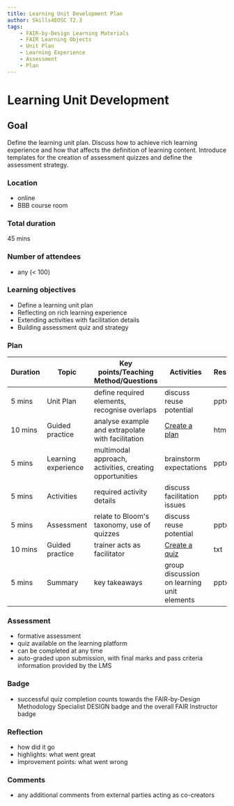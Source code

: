 ```yaml
---
title: Learning Unit Development Plan
author: Skills4EOSC T2.3
tags: 
    - FAIR-by-Design Learning Materials
    - FAIR Learning Objects
    - Unit Plan
    - Learning Experience
    - Assessment
    - Plan
---
```


# Learning Unit Development

## Goal

Define the learning unit plan. Discuss how to achieve rich learning experience and how that affects the definition of learning content. Introduce templates for the creation of assessment quizzes and define the assessment strategy.

### Location

- online
- BBB course room

### Total duration

45 mins

### Number of attendees

- any (< 100)

### Learning objectives

- Define a learning unit plan
- Reflecting on rich learning experience
- Extending activities with facilitation details
- Building assessment quiz and strategy

### Plan

| **Duration** | **Topic**           | **Key points/Teaching Method/Questions**                | **Activities**                                                                               | **Resources** |
|--------------|---------------------|---------------------------------------------------------|----------------------------------------------------------------------------------------------|---------------|
| 5 mins       | Unit Plan           | define required elements, recognise overlaps            | discuss reuse potential                                                                      | pptx          |
| 10 mins      | Guided practice     | analyse example and extrapolate with facilitation       |   [Create a plan](./Activities/Defining_a_plan.md)                                                                                           | html          |
| 5 mins       | Learning experience | multimodal approach, activities, creating opportunities | brainstorm expectations                                                                      | pptx          |
| 5 mins       | Activities          | required activity details                               | discuss facilitation issues                                                                  | pptx          |
| 5 mins       | Assessment          | relate to Bloom's taxonomy, use of quizzes              | discuss reuse potential                                                                      | pptx          |
| 10 mins      | Guided practice     | trainer acts as facilitator                             | [Create a quiz](./Activities/Defining_a_quiz.md) | txt           |
| 5 mins       | Summary             | key takeaways                                           | group discussion on learning unit elements                                                   | pptx          |

### Assessment

- formative assessment
- quiz available on the learning platform
- can be completed at any time
- auto-graded upon submission, with final marks and pass criteria information provided by the LMS

### Badge

- successful quiz completion counts towards the FAIR-by-Design Methodology Specialist DESIGN badge and the overall FAIR Instructor badge

### Reflection

- how did it go
- highlights: what went great
- improvement points: what went wrong

### Comments

- any additional comments from external parties acting as co-creators